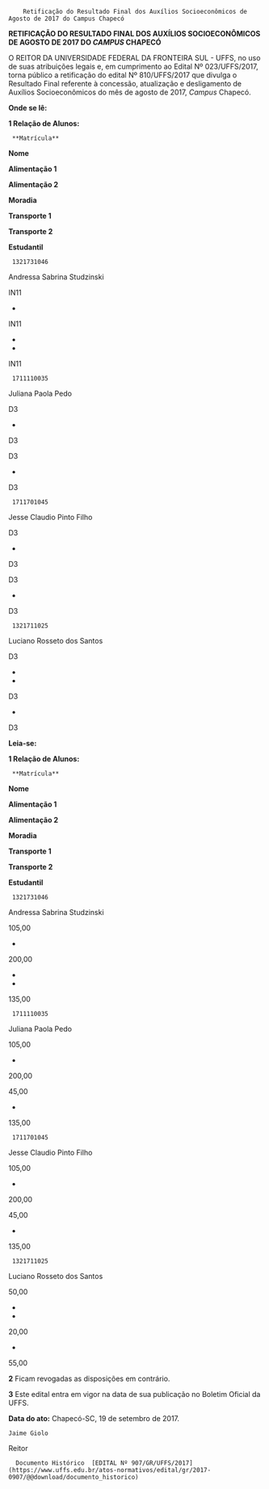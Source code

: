         Retificação do Resultado Final dos Auxílios Socioeconômicos de Agosto de 2017 do Campus Chapecó  

**RETIFICAÇÃO DO RESULTADO FINAL DOS AUXÍLIOS SOCIOECONÔMICOS DE AGOSTO DE 2017 DO *CAMPUS* CHAPECÓ**

  

 O REITOR DA UNIVERSIDADE FEDERAL DA FRONTEIRA SUL - UFFS, no uso de suas atribuições legais e, em cumprimento ao Edital Nº 023/UFFS/2017, torna público a retificação do edital Nº 810/UFFS/2017 que divulga o Resultado Final referente à concessão, atualização e desligamento de Auxílios Socioeconômicos do mês de agosto de 2017, *Campus* Chapecó.

  

 **Onde se lê:**

 **1 Relação de Alunos:**

     **Matrícula**

   **Nome**

   **Alimentação 1**

   **Alimentação 2**

   **Moradia**

   **Transporte 1**

   **Transporte 2**

   **Estudantil**

     1321731046

   Andressa Sabrina Studzinski

   IN11

   -

   IN11

   -

   -

   IN11

     1711110035

   Juliana Paola Pedo

   D3

   -

   D3

   D3

   -

   D3

     1711701045

   Jesse Claudio Pinto Filho

   D3

   -

   D3

   D3

   -

   D3

     1321711025

   Luciano Rosseto dos Santos

   D3

   -

   -

   D3

   -

   D3

      

 **Leia-se:**

 **1 Relação de Alunos:**

     **Matrícula**

   **Nome**

   **Alimentação 1**

   **Alimentação 2**

   **Moradia**

   **Transporte 1**

   **Transporte 2**

   **Estudantil**

     1321731046

   Andressa Sabrina Studzinski

   105,00

   -

   200,00

   -

   -

   135,00

     1711110035

   Juliana Paola Pedo

   105,00

   -

   200,00

   45,00

   -

   135,00

     1711701045

   Jesse Claudio Pinto Filho

   105,00

   -

   200,00

   45,00

   -

   135,00

     1321711025

   Luciano Rosseto dos Santos

   50,00

   -

   -

   20,00

   -

   55,00

      

 **2** Ficam revogadas as disposições em contrário.

  

 **3** Este edital entra em vigor na data de sua publicação no Boletim Oficial da UFFS.

   **Data do ato:** Chapecó-SC, 19 de setembro de 2017.   
 

    Jaime Giolo   
 Reitor 

      Documento Histórico  [EDITAL Nº 907/GR/UFFS/2017](https://www.uffs.edu.br/atos-normativos/edital/gr/2017-0907/@@download/documento_historico)     
      